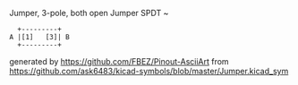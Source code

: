 Jumper, 3-pole, both open
Jumper SPDT
~


	  +---------+
	A |[1]   [3]| B
	  +---------+


generated by https://github.com/FBEZ/Pinout-AsciiArt from https://github.com/ask6483/kicad-symbols/blob/master/Jumper.kicad_sym
